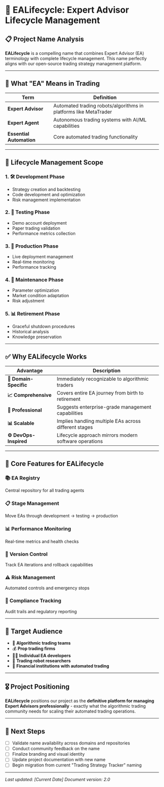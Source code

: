 # 🤖 EALifecycle: Expert Advisor Lifecycle Management

## 📋 Project Name Analysis

**EALifecycle** is a compelling name that combines Expert Advisor (EA) terminology with complete lifecycle management. This name perfectly aligns with our open-source trading strategy management platform.

---

## 🎯 What "EA" Means in Trading

| Term | Definition |
|------|------------|
| **Expert Advisor** | Automated trading robots/algorithms in platforms like MetaTrader |
| **Expert Agent** | Autonomous trading systems with AI/ML capabilities |
| **Essential Automation** | Core automated trading functionality |

---

## 🔄 Lifecycle Management Scope

### 1. 🛠️ **Development Phase**
- Strategy creation and backtesting
- Code development and optimization
- Risk management implementation

### 2. 🧪 **Testing Phase**
- Demo account deployment
- Paper trading validation
- Performance metrics collection

### 3. 🚀 **Production Phase**
- Live deployment management
- Real-time monitoring
- Performance tracking

### 4. 🔧 **Maintenance Phase**
- Parameter optimization
- Market condition adaptation
- Risk adjustment

### 5. 📊 **Retirement Phase**
- Graceful shutdown procedures
- Historical analysis
- Knowledge preservation

---

## ✅ Why EALifecycle Works

| Advantage | Description |
|-----------|-------------|
| **🎯 Domain-Specific** | Immediately recognizable to algorithmic traders |
| **📈 Comprehensive** | Covers entire EA journey from birth to retirement |
| **💼 Professional** | Suggests enterprise-grade management capabilities |
| **📊 Scalable** | Implies handling multiple EAs across different stages |
| **⚙️ DevOps-Inspired** | Lifecycle approach mirrors modern software operations |

---

## 🚀 Core Features for EALifecycle

### 📚 **EA Registry**
Central repository for all trading agents

### 📋 **Stage Management** 
Move EAs through development → testing → production

### 📊 **Performance Monitoring**
Real-time metrics and health checks

### 🔄 **Version Control**
Track EA iterations and rollback capabilities

### ⚠️ **Risk Management**
Automated controls and emergency stops

### 📝 **Compliance Tracking**
Audit trails and regulatory reporting

---

## 🎯 Target Audience

- 🏢 **Algorithmic trading teams**
- 💰 **Prop trading firms**
- 👨‍💻 **Individual EA developers**
- 🔬 **Trading robot researchers**
- 🏦 **Financial institutions with automated trading**

---

## 🎖️ Project Positioning

**EALifecycle** positions our project as the **definitive platform for managing Expert Advisors professionally** - exactly what the algorithmic trading community needs for scaling their automated trading operations.

---

## 🤔 Next Steps

- [ ] Validate name availability across domains and repositories
- [ ] Conduct community feedback on the name
- [ ] Finalize branding and visual identity
- [ ] Update project documentation with new name
- [ ] Begin migration from current "Trading Strategy Tracker" naming

---

*Last updated: [Current Date]*
*Document version: 2.0*